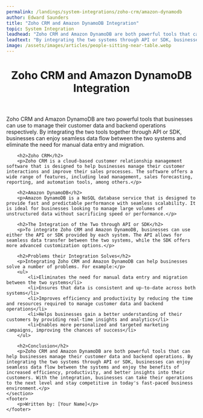 ```yaml
---
permalink: /landings/system-integrations/zoho-crm/amazon-dynamodb
author: Edward Saunders
title: "Zoho CRM and Amazon DynamoDB Integration"
topic: System Integration
leadhead: "Zoho CRM and Amazon DynamoDB are both powerful tools that can help businesses manage their customer data and backend operations"
leadtext: "By integrating the two systems through API or SDK, businesses can enjoy seamless data flow between the systems and enjoy the benefits of increased efficiency, productivity, and better insights into their customers. With the integration, businesses can take their operations to the next level and stay competitive in today's fast-paced business environment."
image: /assets/images/articles/people-sitting-near-table.webp
---
```

<div class="arttext">	<header>
		<h1>Zoho CRM and Amazon DynamoDB Integration</h1>
	</header>
	<section>
		<p>Zoho CRM and Amazon DynamoDB are two powerful tools that businesses can use to manage their customer data and backend operations respectively. By integrating the two tools together through API or SDK, businesses can enjoy seamless data flow between the two systems and eliminate the need for manual data entry and migration.</p>

		<h2>Zoho CRM</h2>
		<p>Zoho CRM is a cloud-based customer relationship management software that is designed to help businesses manage their customer interactions and improve their sales processes. The software offers a wide range of features, including lead management, sales forecasting, reporting, and automation tools, among others.</p>

		<h2>Amazon DynamoDB</h2>
		<p>Amazon DynamoDB is a NoSQL database service that is designed to provide fast and predictable performance with seamless scalability. It is ideal for businesses looking to manage large volumes of unstructured data without sacrificing speed or performance.</p>

		<h2>The Integration of the Two through API or SDK</h2>
		<p>To integrate Zoho CRM and Amazon DynamoDB, businesses can use either the API or SDK provided by each system. The API allows for seamless data transfer between the two systems, while the SDK offers more advanced customization options.</p>

		<h2>Problems their Integration Solves</h2>
		<p>Integrating Zoho CRM and Amazon DynamoDB can help businesses solve a number of problems. For example:</p>
		<ul>
			<li>Eliminates the need for manual data entry and migration between the two systems</li>
			<li>Ensures that data is consistent and up-to-date across both systems</li>
			<li>Improves efficiency and productivity by reducing the time and resources required to manage customer data and backend operations</li>
			<li>Helps businesses gain a better understanding of their customers by providing real-time insights and analytics</li>
			<li>Enables more personalized and targeted marketing campaigns, improving the chances of success</li>
		</ul>

		<h2>Conclusion</h2>
		<p>Zoho CRM and Amazon DynamoDB are both powerful tools that can help businesses manage their customer data and backend operations. By integrating the two systems through API or SDK, businesses can enjoy seamless data flow between the systems and enjoy the benefits of increased efficiency, productivity, and better insights into their customers. With the integration, businesses can take their operations to the next level and stay competitive in today's fast-paced business environment.</p>
	</section>
	<footer>
		<p>Written by: [Your Name]</p>
	</footer>
</div>